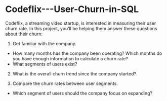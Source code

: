 # Codeflix---User-Churn-in-SQL
Codeflix, a streaming video startup, is interested in measuring their user churn rate. In this project, you’ll be helping them answer these questions about their churn:

1. Get familiar with the company.
  - How many months has the company been operating? Which months do you have enough information to calculate a churn rate?
  - What segments of users exist?

2. What is the overall churn trend since the company started?

3. Compare the churn rates between user segments.
  - Which segment of users should the company focus on expanding?
